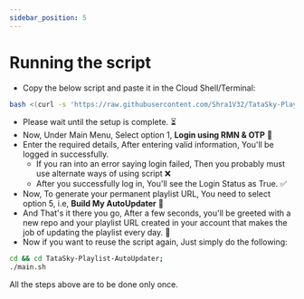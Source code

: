 ```yaml
---
sidebar_position: 5
---
```

# Running the script
* Copy the below script and paste it in the Cloud Shell/Terminal:
```bash
bash <(curl -s 'https://raw.githubusercontent.com/Shra1V32/TataSky-Playlist-AutoUpdater/main/curl.sh')
```
* Please wait until the setup is complete. ⏳
* Now, Under Main Menu, Select option 1, **Login using RMN & OTP** 📲
* Enter the required details, After entering valid information, You'll be logged in successfully.
  * If you ran into an error saying login failed, Then you probably must use alternate ways of using script ❌
  * After you successfully log in, You'll see the Login Status as True. ✅
* Now, To generate your permanent playlist URL, You need to select option 5, i.e, **Build My AutoUpdater** 🔄
* And That's it there you go, After a few seconds, you'll be greeted with a new repo and your playlist URL created in your account that makes the job of updating the playlist every day. 🎉
* Now if you want to reuse the script again, Just simply do the following: 
```bash
cd && cd TataSky-Playlist-AutoUpdater;
./main.sh
```
All the steps above are to be done only once.
